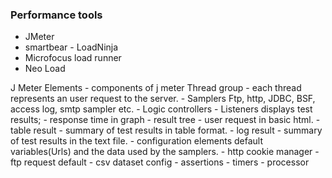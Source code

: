 ### Performance tools

- JMeter
- smartbear - LoadNinja
- Microfocus load runner
- Neo Load

J Meter
 Elements - components of j meter
    Thread group
	- each thread represents an user request to the server.
	- Samplers
	    Ftp, http, JDBC, BSF, access log, smtp sampler etc.
	- Logic controllers
	- Listeners
	    displays test results;
		- response time in graph
		- result tree - user request in basic html.
		- table result - summary of test results in table format.
		- log result - summary of test results in the text file. 
	- configuration elements
	    default variables(Urls) and the data used by the samplers.
		- http cookie manager
		- ftp request default
		- csv dataset config
	- assertions
	- timers
	- processor
